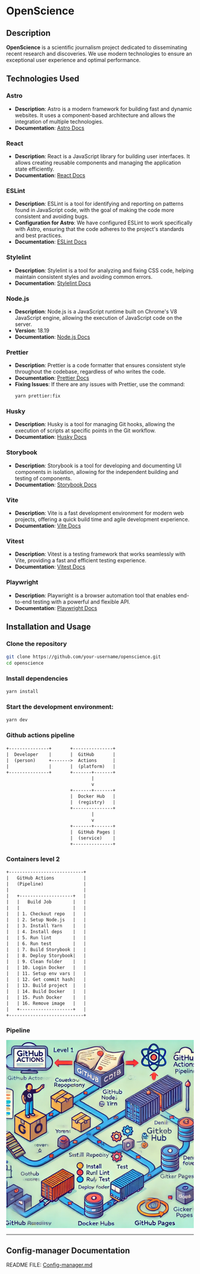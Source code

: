 # OpenScience

## Description

**OpenScience** is a scientific journalism project dedicated to disseminating recent research and discoveries. We use modern technologies to ensure an exceptional user experience and optimal performance.

## Technologies Used

### Astro

- **Description**: Astro is a modern framework for building fast and dynamic websites. It uses a component-based architecture and allows the integration of multiple technologies.
- **Documentation**: [Astro Docs](https://docs.astro.build/)

### React

- **Description**: React is a JavaScript library for building user interfaces. It allows creating reusable components and managing the application state efficiently.
- **Documentation**: [React Docs](https://reactjs.org/docs/getting-started.html)

### ESLint

- **Description**: ESLint is a tool for identifying and reporting on patterns found in JavaScript code, with the goal of making the code more consistent and avoiding bugs.
- **Configuration for Astro**: We have configured ESLint to work specifically with Astro, ensuring that the code adheres to the project's standards and best practices.
- **Documentation**: [ESLint Docs](https://eslint.org/docs/user-guide/getting-started)

### Stylelint

- **Description**: Stylelint is a tool for analyzing and fixing CSS code, helping maintain consistent styles and avoiding common errors.
- **Documentation**: [Stylelint Docs](https://stylelint.io/)

### Node.js

- **Description**: Node.js is a JavaScript runtime built on Chrome's V8 JavaScript engine, allowing the execution of JavaScript code on the server.
- **Version**: 18.19
- **Documentation**: [Node.js Docs](https://nodejs.org/en/docs/)

### Prettier

- **Description**: Prettier is a code formatter that ensures consistent style throughout the codebase, regardless of who writes the code.
- **Documentation**: [Prettier Docs](https://prettier.io/docs/en/index.html)
- **Fixing Issues**: If there are any issues with Prettier, use the command:
  ```sh
  yarn prettier:fix
  ```

### Husky

- **Description**: Husky is a tool for managing Git hooks, allowing the execution of scripts at specific points in the Git workflow.
- **Documentation**: [Husky Docs](https://typicode.github.io/husky/)

### Storybook

- **Description**: Storybook is a tool for developing and documenting UI components in isolation, allowing for the independent building and testing of components.
- **Documentation**: [Storybook Docs](https://storybook.js.org/docs/react/get-started/introduction)

### Vite

- **Description**: Vite is a fast development environment for modern web projects, offering a quick build time and agile development experience.
- **Documentation**: [Vite Docs](https://vitejs.dev/guide/)

### Vitest

- **Description**: Vitest is a testing framework that works seamlessly with Vite, providing a fast and efficient testing experience.
- **Documentation**: [Vitest Docs](https://vitest.dev/)

### Playwright

- **Description**: Playwright is a browser automation tool that enables end-to-end testing with a powerful and flexible API.
- **Documentation**: [Playwright Docs](https://playwright.dev/docs/intro)

## Installation and Usage

### Clone the repository

```sh
git clone https://github.com/your-username/openscience.git
cd openscience
```

### Install dependencies

```sh
yarn install
```

### Start the development environment:

```sh
yarn dev
```

### Github actions pipeline

```
+---------------+       +---------------+
|  Developer    |       |  GitHub       |
|  (person)     +------->  Actions      |
|               |       |  (platform)   |
+---------------+       +-------+-------+
                                |
                                v
                        +-------+-------+
                        |  Docker Hub   |
                        |  (registry)   |
                        +---------------+
                                |
                                v
                        +-------+-------+
                        |  GitHub Pages |
                        |  (service)    |
                        +---------------+
```

### Containers level 2

```
+----------------------------+
|   GitHub Actions           |
|   (Pipeline)               |
|                            |
|   +--------------------+   |
|   |   Build Job        |   |
|   |                    |   |
|   | 1. Checkout repo   |   |
|   | 2. Setup Node.js   |   |
|   | 3. Install Yarn    |   |
|   | 4. Install deps    |   |
|   | 5. Run lint        |   |
|   | 6. Run test        |   |
|   | 7. Build Storybook |   |
|   | 8. Deploy Storybook|   |
|   | 9. Clean folder    |   |
|   | 10. Login Docker   |   |
|   | 11. Setup env vars |   |
|   | 12. Get commit hash|   |
|   | 13. Build project  |   |
|   | 14. Build Docker   |   |
|   | 15. Push Docker    |   |
|   | 16. Remove image   |   |
|   +--------------------+   |
+----------------------------+

```

### Pipeline

![GitHub Actions Pipeline](./docs/images/pipeline.png)

---

## Config-manager Documentation

README FILE: [Config-manager.md](./docs/Config-manager.md)
